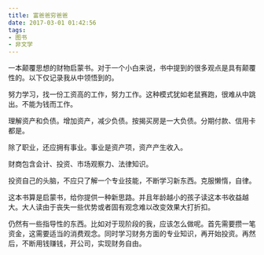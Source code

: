 ```yaml
---
title: 富爸爸穷爸爸
date: 2017-03-01 01:42:56
tags:
- 图书
- 非文学
---
```


一本颠覆思想的财物启蒙书。对于一个小白来说，书中提到的很多观点是具有颠覆性的。以下仅记录我从中领悟到的。

努力学习，找一份工资高的工作，努力工作。这种模式犹如老鼠赛跑，很难从中跳出。不能为钱而工作。

理解资产和负债。增加资产，减少负债。按揭买房是一大负债。分期付款、信用卡都是。

除了职业，还应拥有事业。事业是资产项，资产产生收入。

财商包含会计、投资、市场观察力、法律知识。

投资自己的头脑，不应只了解一个专业技能，不断学习新东西。克服懒惰，自律。

这本书算是启蒙书，给你提供一种新思路。并且年龄越小的孩子读这本书收益越大。大人读由于丧失一些优势或者固有观念难以改变效果大打折扣。

仍然有一些指导性的东西。比如对于现阶段的我，应该怎么做呢。首先需要攒一笔资金，这需要适当的消费观念。同时学习财务方面的专业知识，再开始投资。再然后，不断用钱赚钱，开公司，实现财务自由。
